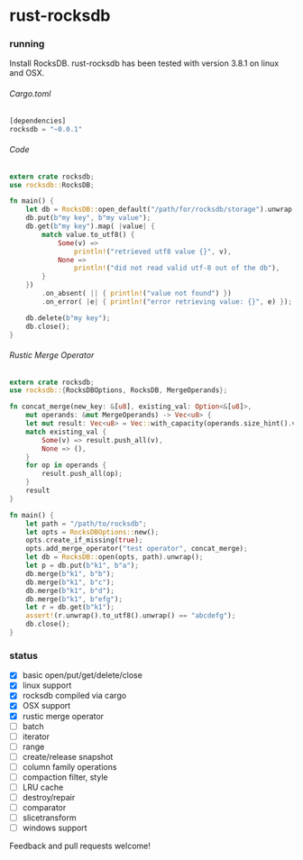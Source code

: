 rust-rocksdb
============

### running
Install RocksDB.  rust-rocksdb has been tested with version 3.8.1 on linux and OSX.
###### Cargo.toml
```rust
[dependencies]
rocksdb = "~0.0.1"
```
###### Code
```rust
extern crate rocksdb;
use rocksdb::RocksDB;

fn main() {
    let db = RocksDB::open_default("/path/for/rocksdb/storage").unwrap;
    db.put(b"my key", b"my value");
    db.get(b"my key").map( |value| {
        match value.to_utf8() {
            Some(v) =>
                println!("retrieved utf8 value {}", v),
            None =>
                println!("did not read valid utf-8 out of the db"),
        }
    })
        .on_absent( || { println!("value not found") })
        .on_error( |e| { println!("error retrieving value: {}", e) });

    db.delete(b"my key");
    db.close();
}
```

###### Rustic Merge Operator
```rust
extern crate rocksdb;
use rocksdb::{RocksDBOptions, RocksDB, MergeOperands};

fn concat_merge(new_key: &[u8], existing_val: Option<&[u8]>,
    mut operands: &mut MergeOperands) -> Vec<u8> {
    let mut result: Vec<u8> = Vec::with_capacity(operands.size_hint().val0());
    match existing_val {
        Some(v) => result.push_all(v),
        None => (),
    }
    for op in operands {
        result.push_all(op);
    }
    result
}

fn main() {
    let path = "/path/to/rocksdb";
    let opts = RocksDBOptions::new();
    opts.create_if_missing(true);
    opts.add_merge_operator("test operator", concat_merge);
    let db = RocksDB::open(opts, path).unwrap();
    let p = db.put(b"k1", b"a");
    db.merge(b"k1", b"b");
    db.merge(b"k1", b"c");
    db.merge(b"k1", b"d");
    db.merge(b"k1", b"efg");
    let r = db.get(b"k1");
    assert!(r.unwrap().to_utf8().unwrap() == "abcdefg");
    db.close();
}
```


### status
  - [x] basic open/put/get/delete/close
  - [x] linux support
  - [x] rocksdb compiled via cargo
  - [x] OSX support
  - [x] rustic merge operator
  - [ ] batch
  - [ ] iterator
  - [ ] range
  - [ ] create/release snapshot
  - [ ] column family operations
  - [ ] compaction filter, style
  - [ ] LRU cache
  - [ ] destroy/repair
  - [ ] comparator
  - [ ] slicetransform
  - [ ] windows support

Feedback and pull requests welcome!
